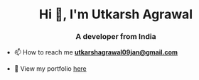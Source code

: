 <h1 align="center">Hi 👋, I'm Utkarsh Agrawal</h1>
<h3 align="center">A developer from India</h3>

- 📫 How to reach me **utkarshagrawal09jan@gmail.com**

- 📄 View my portfolio <a href="https://utkarshagrawal.vercel.app" target="_blank" rel="noreferrer">here</a>
